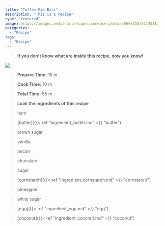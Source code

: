 ```yaml
---
title: "Toffee Pie Bars"
description: "This is a recipe"
type: "featured"
image: https://images.media-allrecipes.com/userphotos/560x315/2214518.jpg
categories: 
  - "Recipe"
tags: 
  - "Recipe"
---
```



>**If you don't know what are inside this recipe, now you know!**

![](../images/Recipes-Banner.jpg)
> **Prepare Time:** 15 m


> **Cook Time:** 10 m


> **Total Time:** 55 m

> **Look the ingredients of this recipe**

> ham

> [butter]({{< ref "ingredient_butter.md" >}} "butter")

> brown sugar

> vanilla

> pecan

> chocolate

> sugar

> [cornstarch]({{< ref "ingredient_cornstarch.md" >}} "cornstarch")

> pineapple

> white sugar

> [egg]({{< ref "ingredient_egg.md" >}} "egg")

> [coconut]({{< ref "ingredient_coconut.md" >}} "coconut")

